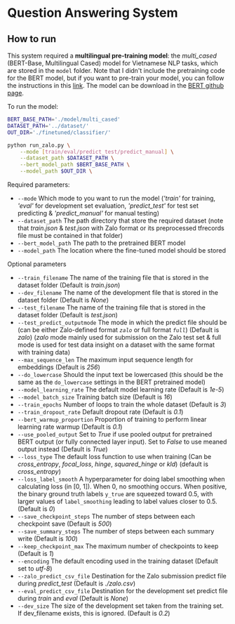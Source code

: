 # Question Answering System

## How to run
This system required a **multilingual pre-training model**: the *multi_cased* (BERT-Base, Multilingual Cased) model for Vietnamese NLP tasks, which are stored in the `model` folder. Note that I didn't include the pretraining code for the BERT model, but if you want to pre-train your model, you can follow the instructions in this [link](https://github.com/google-research/bert#pre-training-with-bert). The model can be download in the [BERT github page](https://github.com/google-research/bert#pre-trained-models). 


To run the model:
```sh
BERT_BASE_PATH='./model/multi_cased'
DATASET_PATH='../dataset/'
OUT_DIR='./finetuned/classifier/'

python run_zalo.py \
    --mode [train/eval/predict_test/predict_manual] \
    --dataset_path $DATASET_PATH \
    --bert_model_path $BERT_BASE_PATH \
    --model_path $OUT_DIR \
```

Required parameters:
- `--mode` Which mode to you want to run the model (*'train'* for training, *'eval'* for development set evaluation, *'predict_test'* for test set predicting & *'predict_manual'* for manual testing)
- `--dataset_path` The path directory that store the required dataset (note that *train.json* & *test.json* with Zalo format or its preprocessed tfrecords file must be contained in that folder)
- `--bert_model_path` The path to the pretrained BERT model
- `--model_path` The location where the fine-tuned model should be stored

Optional parameters
- `--train_filename` The name of the training file that is stored in the dataset folder (Default is *train.json*)
- `--dev_filename` The name of the development file that is stored in the dataset folder (Default is *None*)
- `--test_filename` The name of the training file that is stored in the dataset folder (Default is *test.json*)
- `--test_predict_outputmode` The mode in which the predict file should be (can be either Zalo-defined format *`zalo`* or full format *`full`*) (Default is *zalo*) (*zalo* mode mainly used for submission on the Zalo test set & full mode is used for test data insight on a dataset with the same format with training data)
- `--max_sequence_len` The maximum input sequence length for embeddings (Default is *256*)
- `--do_lowercase` Should the input text be lowercased (this should be the same as the `do_lowercase` settings in the BERT pretrained model)
- `--model_learning_rate` The default model learning rate (Default is *1e-5*)
- `--model_batch_size` Training batch size (Default is *16*)
- `--train_epochs` Number of loops to train the whole dataset (Default is *3*)
- `--train_dropout_rate` Default dropout rate (Default is *0.1*)
- `--bert_warmup_proportion` Proportion of training to perform linear learning rate warmup (Default is *0.1*)
- `--use_pooled_output` Set to *True* if use pooled output for pretrained BERT output (or fully connected layer input). Set to *False* to use meaned output instead (Default is *True*) 
- `--loss_type` The default loss function to use when training (Can be *cross_entropy*, *focal_loss*, *hinge*, *squared_hinge* or *kld*) (default is *cross_entropy*)
- `--loss_label_smooth` A hyperparameter for doing label smoothing when calculating loss (in [0, 1]). When 0, no smoothing occurs. When positive, the binary ground truth labels `y_true` are squeezed toward 0.5, with larger values of `label_smoothing` leading to label values closer to 0.5. (Default is *0*)
- `--save_checkpoint_steps` The number of steps between each checkpoint save (Default is *500*)
- `--save_summary_steps` The number of steps between each summary write (Default is *100*)
- `--keep_checkpoint_max` The maximum number of checkpoints to keep (Default is *1*)
- `--encoding` The default encoding used in the training dataset (Default set to *utf-8*)
- `--zalo_predict_csv_file` Destination for the Zalo submission predict file during *predict_test* (Default is *./zalo.csv*)
- `--eval_predict_csv_file` Destination for the development set predict file during *train* and *eval* (Default is *None*)
- `--dev_size` The size of the development set taken from the training set. If dev_filename exists, this is ignored. (Default is *0.2*)
